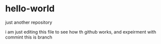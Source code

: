 # hello-world
just another repository

i am just editing this file to see how th github works, and expeirment with commint
this is branch 
